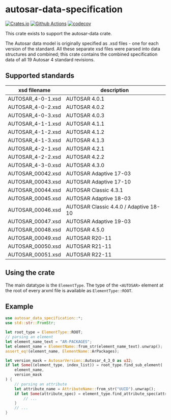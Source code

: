 # autosar-data-specification

[![Crates.io](https://img.shields.io/crates/v/autosar-data-specification)](https://crates.io/crates/autosar-data-specification)
[![Github Actions](https://github.com/DanielT/autosar-data/workflows/Test/badge.svg)](https://github.com/DanielT/autosar-data/actions)
[![codecov](https://codecov.io/gh/DanielT/autosar-data/branch/main/graph/badge.svg?token=RGKUUJTWZ5)](https://codecov.io/gh/DanielT/autosar-data)

This crate exists to support the autosar-data crate.

The Autosar data model is originally specified as .xsd files - one for each version of the standard.
All these separate xsd files were parsed into data structures and combined; this crate contains the
combined specification data of all 19 Autosar 4 standard revisions.

## Supported standards

| xsd filename      | description               |
|-------------------|---------------------------|
| AUTOSAR_4-0-1.xsd | AUTOSAR 4.0.1             |
| AUTOSAR_4-0-2.xsd | AUTOSAR 4.0.2             |
| AUTOSAR_4-0-3.xsd | AUTOSAR 4.0.3             |
| AUTOSAR_4-1-1.xsd | AUTOSAR 4.1.1             |
| AUTOSAR_4-1-2.xsd | AUTOSAR 4.1.2             |
| AUTOSAR_4-1-3.xsd | AUTOSAR 4.1.3             |
| AUTOSAR_4-2-1.xsd | AUTOSAR 4.2.1             |
| AUTOSAR_4-2-2.xsd | AUTOSAR 4.2.2             |
| AUTOSAR_4-3-0.xsd | AUTOSAR 4.3.0             |
| AUTOSAR_00042.xsd | AUTOSAR Adaptive 17-03    |
| AUTOSAR_00043.xsd | AUTOSAR Adaptive 17-10    |
| AUTOSAR_00044.xsd | AUTOSAR Classic 4.3.1     |
| AUTOSAR_00045.xsd | AUTOSAR Adaptive 18-03    |
| AUTOSAR_00046.xsd | AUTOSAR Classic 4.4.0 / Adaptive 18-10 |
| AUTOSAR_00047.xsd | AUTOSAR Adaptive 19-03    |
| AUTOSAR_00048.xsd | AUTOSAR 4.5.0             |
| AUTOSAR_00049.xsd | AUTOSAR R20-11            |
| AUTOSAR_00050.xsd | AUTOSAR R21-11            |
| AUTOSAR_00051.xsd | AUTOSAR R22-11            |

## Using the crate

The main datatype is the `ElementType`. The type of the `<AUTOSAR>` element at the root of every arxml file is
available as `ElementType::ROOT`.

## Example

```rust
use autosar_data_specification::*;
use std::str::FromStr;

let root_type = ElementType::ROOT;
// parsing an element
let element_name_text = "AR-PACKAGES";
let element_name = ElementName::from_str(element_name_text).unwrap();
assert_eq!(element_name, ElementName::ArPackages);

let version_mask = AutosarVersion::Autosar_4_3_0 as u32;
if let Some((element_type, index_list)) = root_type.find_sub_element(
    element_name,
    version_mask
) {
    // parsing an attribute
    let attribute_name = AttributeName::from_str("UUID").unwrap();
    if let Some(attribute_spec) = element_type.find_attribute_spec(attribute_name) {
        // ...
    }
    // ...
}
```
